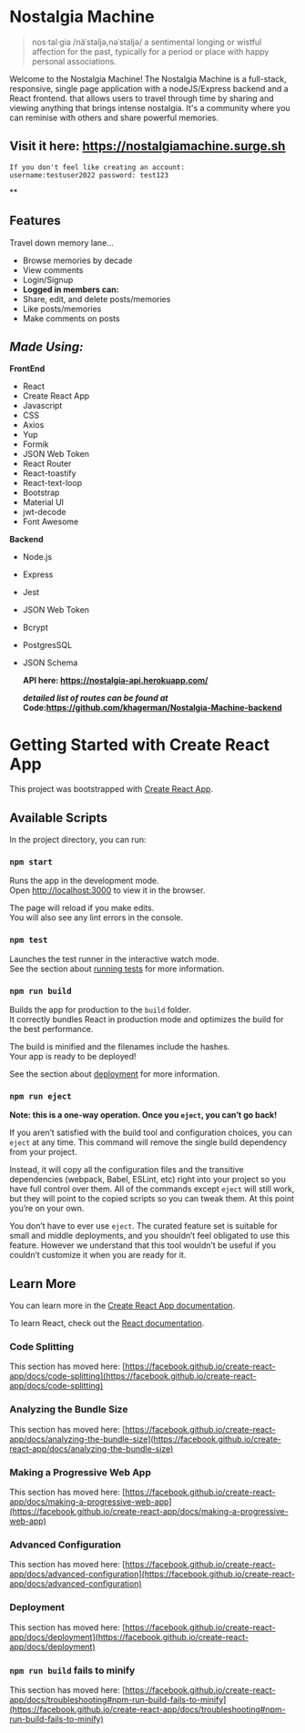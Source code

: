 # Nostalgia Machine

> nos·tal·gia /näˈstaljə,nəˈstaljə/ a sentimental longing or wistful affection for the past, typically for a period or place with happy personal associations.

Welcome to the Nostalgia Machine! The Nostalgia Machine is a full-stack, responsive, single page application with a nodeJS/Express backend and a React frontend. that allows users to travel through time by sharing and viewing anything that brings intense nostalgia. It's a community where you can reminise with others and share powerful memories.

## **Visit it here: https://nostalgiamachine.surge.sh**

    If you don't feel like creating an account:
    username:testuser2022 password: test123

\*\*

## Features

Travel down memory lane...

- Browse memories by decade
- View comments
- Login/Signup
- **Logged in members can:**
- Share, edit, and delete posts/memories
- Like posts/memories
- Make comments on posts

## _Made Using:_

**FrontEnd**

- React
- Create React App
- Javascript
- CSS
- Axios
- Yup
- Formik
- JSON Web Token
- React Router
- React-toastify
- React-text-loop
- Bootstrap
- Material UI
- jwt-decode
- Font Awesome

**Backend**

- Node.js
- Express
- Jest
- JSON Web Token
- Bcrypt
- PostgresSQL
- JSON Schema

  **API here: https://nostalgia-api.herokuapp.com/**

  **_detailed list of routes can be found at_** **Code:https://github.com/khagerman/Nostalgia-Machine-backend**

# Getting Started with Create React App

This project was bootstrapped with [Create React App](https://github.com/facebook/create-react-app).

## Available Scripts

In the project directory, you can run:

### `npm start`

Runs the app in the development mode.\
Open [http://localhost:3000](http://localhost:3000) to view it in the browser.

The page will reload if you make edits.\
You will also see any lint errors in the console.

### `npm test`

Launches the test runner in the interactive watch mode.\
See the section about [running tests](https://facebook.github.io/create-react-app/docs/running-tests) for more information.

### `npm run build`

Builds the app for production to the `build` folder.\
It correctly bundles React in production mode and optimizes the build for the best performance.

The build is minified and the filenames include the hashes.\
Your app is ready to be deployed!

See the section about [deployment](https://facebook.github.io/create-react-app/docs/deployment) for more information.

### `npm run eject`

**Note: this is a one-way operation. Once you `eject`, you can’t go back!**

If you aren’t satisfied with the build tool and configuration choices, you can `eject` at any time. This command will remove the single build dependency from your project.

Instead, it will copy all the configuration files and the transitive dependencies (webpack, Babel, ESLint, etc) right into your project so you have full control over them. All of the commands except `eject` will still work, but they will point to the copied scripts so you can tweak them. At this point you’re on your own.

You don’t have to ever use `eject`. The curated feature set is suitable for small and middle deployments, and you shouldn’t feel obligated to use this feature. However we understand that this tool wouldn’t be useful if you couldn’t customize it when you are ready for it.

## Learn More

You can learn more in the [Create React App documentation](https://facebook.github.io/create-react-app/docs/getting-started).

To learn React, check out the [React documentation](https://reactjs.org/).

### Code Splitting

This section has moved here: [https://facebook.github.io/create-react-app/docs/code-splitting](https://facebook.github.io/create-react-app/docs/code-splitting)

### Analyzing the Bundle Size

This section has moved here: [https://facebook.github.io/create-react-app/docs/analyzing-the-bundle-size](https://facebook.github.io/create-react-app/docs/analyzing-the-bundle-size)

### Making a Progressive Web App

This section has moved here: [https://facebook.github.io/create-react-app/docs/making-a-progressive-web-app](https://facebook.github.io/create-react-app/docs/making-a-progressive-web-app)

### Advanced Configuration

This section has moved here: [https://facebook.github.io/create-react-app/docs/advanced-configuration](https://facebook.github.io/create-react-app/docs/advanced-configuration)

### Deployment

This section has moved here: [https://facebook.github.io/create-react-app/docs/deployment](https://facebook.github.io/create-react-app/docs/deployment)

### `npm run build` fails to minify

This section has moved here: [https://facebook.github.io/create-react-app/docs/troubleshooting#npm-run-build-fails-to-minify](https://facebook.github.io/create-react-app/docs/troubleshooting#npm-run-build-fails-to-minify)
